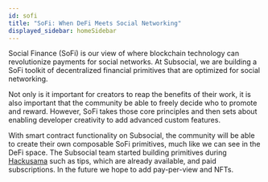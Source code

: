 ```yaml
---
id: sofi
title: "SoFi: When DeFi Meets Social Networking"
displayed_sidebar: homeSidebar
---
```


Social Finance (SoFi) is our view of where blockchain technology can revolutionize payments for
social networks. At Subsocial, we are building a SoFi toolkit of decentralized financial primitives
that are optimized for social networking.

Not only is it important for creators to reap the benefits of their work, it is also important that the
community be able to freely decide who to promote and reward. However, SoFi takes those core principles and then sets about enabling
developer creativity to add advanced custom features.

With smart contract functionality on Subsocial, the community will be able to create their own
composable SoFi primitives, much like we can see in the DeFi space. The Subsocial team started
building primitives during [Hackusama](https://hackusama.devpost.com/project-gallery) such as tips, which are already available, 
and paid subscriptions. In the future we hope to add pay-per-view and NFTs.
